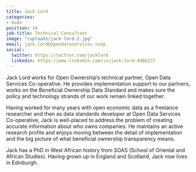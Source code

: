 ```yaml
---
title: Jack Lord
categories:
- bods
position: 14
job-title: Technical Consultant
image: "/uploads/jack-lord-2.jpg"
email: jack.lord@opendataservices.coop
social:
  twitter: https://twitter.com/jacklord
  linkedin: https://www.linkedin.com/in/jack-lord-4486237
---
```


Jack Lord works for Open Ownership’s technical partner, Open Data Services Co-operative. He provides implementation support to our partners, works on the Beneficial Ownership Data Standard and makes sure the policy and technology strands of our work remain linked together.

Having worked for many years with open economic data as a freelance researcher and then as data standards developer at Open Data Services Co-operative, Jack is well-placed to address the problem of creating accurate information about who owns companies. He maintains an active research profile and enjoys moving between the detail of implementation and the big picture of what beneficial ownership transparency means.

Jack has a PhD in West African history from SOAS (School of Oriental and African Studies). Having grown up in England and Scotland, Jack now lives in Edinburgh.
